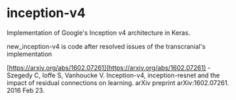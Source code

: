 # inception-v4

Implementation of Google's Inception v4 architecture in Keras.

new_inception-v4 is code after resolved issues of the transcranial's implementation 

[https://arxiv.org/abs/1602.07261](https://arxiv.org/abs/1602.07261) - Szegedy C, Ioffe S, Vanhoucke V. Inception-v4, inception-resnet and the impact of residual connections on learning. arXiv preprint arXiv:1602.07261. 2016 Feb 23.
